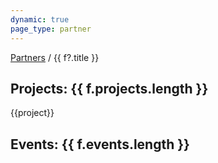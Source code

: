```yaml
---
dynamic: true
page_type: partner
---
```


<script setup>
import { useData } from 'vitepress'
import { computed } from 'vue'
const { params, frontmatter: f } = useData()
</script>

<a class="no-underline" href="/partners/">Partners</a> / {{ f?.title }}

<youtube-embed v-if="f?.youtube_video" :video="f.youtube_video"></youtube-embed>

<PartnerDetails v-bind="f" />

<!-- @content -->

<h2 v-if="f.projects.length>0"> Projects: {{ f.projects.length }} </h2>

<div class="flex flex-col gap-4 mx-4">
<ProjectCard v-for="project in f?.projects" :key="project" v-bind="project?.projects_id"  >{{project}}</ProjectCard>
</div>

<h2 v-if="f.events.length>0">Events: {{ f.events.length }} </h2>

<div class="m-4 flex flex-col gap-8">
  <EventCard v-for="event in f.events" :key="event.id" v-bind="event" />
</div>
